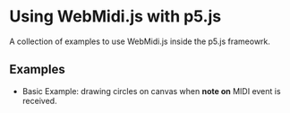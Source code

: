 # Using WebMidi.js with p5.js

A collection of examples to use WebMidi.js inside the p5.js frameowrk.

## Examples

* Basic Example: drawing circles on canvas when **note on** MIDI event is received.
